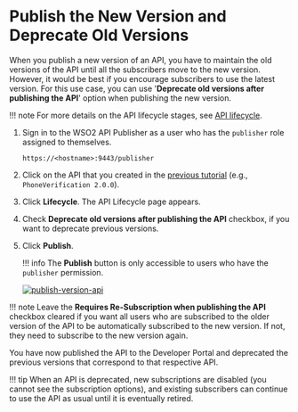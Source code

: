 # Publish the New Version and Deprecate Old Versions

When you publish a new version of an API, you have to maintain the old versions of the API until all the subscribers move to the new version. However, it would be best if you encourage subscribers to use the latest version. For this use case, you can use '**Deprecate old versions after publishing the API**' option when publishing the new version.

!!! note
    For more details on the API lifecycle stages, see [API lifecycle]({{base_path}}/learn/design-api/lifecycle-management/api-lifecycle/).


1.  Sign in to the WSO2 API Publisher as a user who has the `publisher` role assigned to themselves.

     `https://<hostname>:9443/publisher`

2.  Click on the API that you created in the [previous tutorial]({{base_path}}/learn/design-api/api-versioning/create-a-new-api-version/) (e.g., `PhoneVerification 2.0.0`).

3.  Click **Lifecycle**. The API Lifecycle page appears.

4.  Check **Deprecate old versions after publishing the API** checkbox, if you want to deprecate previous versions. 

5. Click **Publish**.

    !!! info
        The **Publish** button is only accessible to users who have the `publisher` permission.

     [![publish-version-api]({{base_path}}/assets/img/learn/publish-version-api.png)]({{base_path}}/assets/img/learn/publish-version-api.png)
        
!!! note
    Leave the **Requires Re-Subscription when publishing the API** checkbox cleared if you want all users who are subscribed to the older version of the API to be automatically subscribed to the new version. If not, they need to subscribe to the new version again.

You have now published the API to the Developer Portal and deprecated the previous versions that correspond to that respective API.

!!! tip
    When an API is deprecated, new subscriptions are disabled (you cannot see the subscription options), and existing subscribers can continue to use the API as usual until it is eventually retired.

